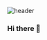![header](https://capsule-render.vercel.app/api?type=rounded&color=FCFBF7&height=100&section=header&text=KIMTOMATO%20&fontSize=20&animation=fadeIn&fontColor=145426)
### Hi there 👋

<!--
**kimtomato/kimtomato** is a ✨ _special_ ✨ repository because its `README.md` (this file) appears on your GitHub profile.

Here are some ideas to get you started:

- 🔭 I’m currently working on ...
- 🌱 I’m currently learning ...
- 👯 I’m looking to collaborate on ...
- 🤔 I’m looking for help with ...
- 💬 Ask me about ...
- 📫 How to reach me: ...
- 😄 Pronouns: ...
- ⚡ Fun fact: ...
-->
